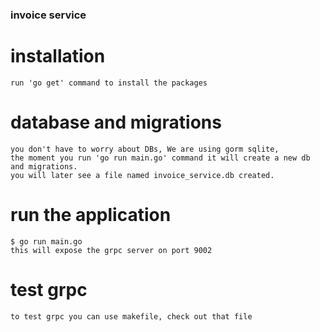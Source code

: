 ### invoice service


# installation

    run 'go get' command to install the packages


# database and migrations

    you don't have to worry about DBs, We are using gorm sqlite,
    the moment you run 'go run main.go' command it will create a new db and migrations.
    you will later see a file named invoice_service.db created.


# run the application

    $ go run main.go
    this will expose the grpc server on port 9002


# test grpc

    to test grpc you can use makefile, check out that file